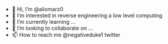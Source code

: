 - 👋 Hi, I’m @aliomarz0
- 👀 I’m interested in reverse engineering a low level computing
- 🌱 I’m currently learning ...
- 💞️ I’m looking to collaborate on ...
- 📫 How to reach me @negativeduke1 twitter

<!---
aliomarz0/aliomarz0 is a ✨ special ✨ repository because its `README.md` (this file) appears on your GitHub profile.
You can click the Preview link to take a look at your changes.
--->
